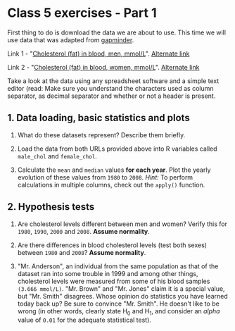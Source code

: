 # Class 5 exercises - Part 1 

First thing to do is download the data we are about to use. This time we will use data that was adapted from [gapminder](http://www.gapminder.org/data/).

Link 1 - "[Cholesterol (fat) in blood, men, mmol/L](https://gitlab.com/StuntsPT/bp2022/-/raw/master/docs/classes/exercises/TC_male.csv)". [Alternate link](https://github.com/StuntsPT/bp2022/raw/master/docs/classes/exercises/TC_male.csv)

Link 2 - "[Cholesterol (fat) in blood, women, mmol/L](https://gitlab.com/StuntsPT/bp2022/-/raw/master/docs/classes/exercises/TC_female.csv)". [Alternate link](https://github.com/StuntsPT/bp2022/raw/master/docs/classes/exercises/TC_female.csv)

Take a look at the data using any spreadsheet software and a simple text editor (read: Make sure you understand the characters used as column separator, as decimal separator and whether or not a header is present.

## 1. Data loading, basic statistics and plots

1. What do these datasets represent? Describe them briefly.

2. Load the data from both URLs provided above into R variables called `male_chol` and `female_chol`.

3. Calculate the `mean` and `median` values **for each year**. Plot the yearly evolution of these values from `1980` to `2008`. *Hint:* To perform calculations in multiple columns, check out the `apply()` function.

## 2. Hypothesis tests

1. Are cholesterol levels different between men and women? Verify this for `1980`, `1990`, `2000` and `2008`. **Assume normality**.

2. Are there differences in blood cholesterol levels (test both sexes) between `1980` and `2008`? **Assume normality**.

3. "Mr. Anderson", an individual from the same population as that of the dataset ran into some trouble in 1999 and among other things, cholesterol levels were measured from some of his blood samples `(3.666 mmol/L)`. "Mr. Brown" and "Mr. Jones" claim it is a special value, but "Mr. Smith" disagrees. Whose opinion do statistics you have learned today back up? Be sure to convince "Mr. Smith". He doesn't like to be wrong (in other words, clearly state H<sub>0</sub> and H<sub>1</sub>, and consider an *alpha* value of `0.01` for the adequate statistical test).
